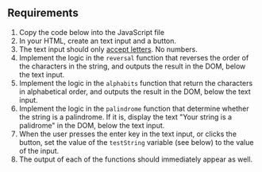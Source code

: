 ## Requirements

1. Copy the code below into the JavaScript file
1. In your HTML, create an text input and a button.
1. The text input should only [accept letters](https://developer.mozilla.org/en-US/docs/Web/HTML/Element/input#attr-pattern). No numbers.
1. Implement the logic in the `reversal` function that reverses the order of the characters in the string, and outputs the result in the DOM, below the text input.
1. Implement the logic in the `alphabits` function that return the characters in alphabetical order, and outputs the result in the DOM, below the text input.
1. Implement the logic in the `palindrome` function that determine whether the string is a palindrome. If it is, display the text "Your string is a palidrome" in the DOM, below the text input.
1. When the user presses the enter key in the text input, or clicks the button, set the value of the `testString` variable (see below) to the value of the input.
1. The output of each of the functions should immediately appear as well.

